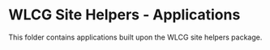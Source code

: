 # WLCG Site Helpers - Applications
This folder contains applications built upon the WLCG site helpers package.
